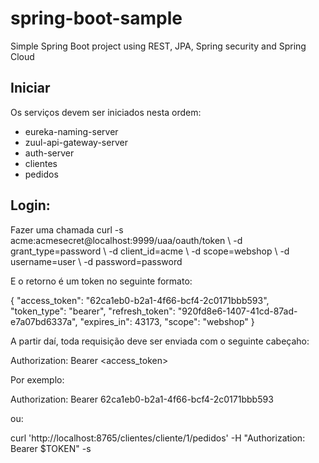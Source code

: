 # spring-boot-sample
Simple Spring Boot project using REST, JPA, Spring security and Spring Cloud

## Iniciar

Os serviços devem ser iniciados nesta ordem:

* eureka-naming-server
* zuul-api-gateway-server
* auth-server
* clientes
* pedidos

## Login:

Fazer uma chamada curl -s acme:acmesecret@localhost:9999/uaa/oauth/token  \\
 -d grant_type=password \\
 -d client_id=acme \\
 -d scope=webshop \\
 -d username=user \\
 -d password=password
 
E o retorno é um token no seguinte formato:

{
  "access_token": "62ca1eb0-b2a1-4f66-bcf4-2c0171bbb593",
  "token_type": "bearer",
  "refresh_token": "920fd8e6-1407-41cd-87ad-e7a07bd6337a",
  "expires_in": 43173,
  "scope": "webshop"
}

A partir daí, toda requisição deve ser enviada com o seguinte cabeçaho:

Authorization: Bearer <access_token>

Por exemplo:

Authorization: Bearer 62ca1eb0-b2a1-4f66-bcf4-2c0171bbb593

ou:

curl 'http://localhost:8765/clientes/cliente/1/pedidos' -H "Authorization: Bearer $TOKEN" -s


 
 
